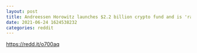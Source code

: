```yaml
--- 
layout: post 
title: Andreessen Horowitz launches $2.2 billion crypto fund and is 'radically optimistic' despite price fluctuations 
date: 2021-06-24 1624538232 
categories: reddit 
--- 
```

https://redd.it/o700aq